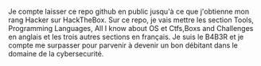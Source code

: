 Je compte laisser ce repo github en public jusqu'à ce que j'obtienne mon rang Hacker sur HackTheBox. Sur ce repo, je vais mettre les section Tools, Programming Languages, All I know about OS et Ctfs,Boxs and Challenges en anglais et les trois autres sections en français. Je suis le B4B3R et je compte me surpasser pour parvenir à devenir un bon débitant dans le domaine de la cybersecurité.
